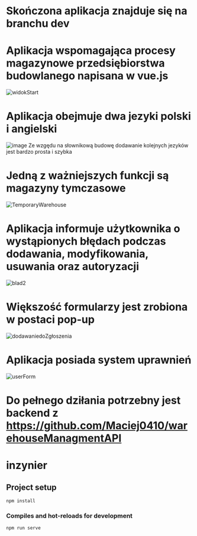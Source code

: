 # Skończona aplikacja znajduje się na branchu dev
# Aplikacja wspomagająca procesy magazynowe przedsiębiorstwa budowlanego napisana w vue.js
![widokStart](https://github.com/bartosz12-12/inzynierka/assets/73654110/8d9fc281-5840-4a79-b013-ab15bef51b93)

# Aplikacja obejmuje dwa jezyki polski i angielski
![image](https://github.com/bartosz12-12/inzynierka/assets/73654110/d0f05fc0-400b-479f-96ce-bb67d12a42c6)
Ze wzgędu na słownikową budowę dodawanie kolejnych jezyków jest bardzo prosta i szybka

# Jedną z ważniejszych funkcji są magazyny tymczasowe
![TemporaryWarehouse](https://github.com/bartosz12-12/inzynierka/assets/73654110/be239543-bad8-4c6f-add0-4a2fd8ecf97c)

# Aplikacja informuje użytkownika o wystąpionych błędach podczas dodawania, modyfikowania, usuwania oraz autoryzacji
![blad2](https://github.com/bartosz12-12/inzynierka/assets/73654110/6094a27e-9038-4be8-a4b6-a754005c0203)

# Większość formularzy jest zrobiona w postaci pop-up
![dodawaniedoZgłoszenia](https://github.com/bartosz12-12/inzynierka/assets/73654110/a5db15e9-c9d7-4229-8e1b-bae30298c0e9)

# Aplikacja posiada system uprawnień 
![userForm](https://github.com/bartosz12-12/inzynierka/assets/73654110/c947d371-6af5-4713-93d1-23ec396d4290)

# Do pełnego dziłania potrzebny jest backend z https://github.com/Maciej0410/warehouseManagmentAPI

# inzynier

## Project setup
```
npm install
```

### Compiles and hot-reloads for development
```
npm run serve
```
